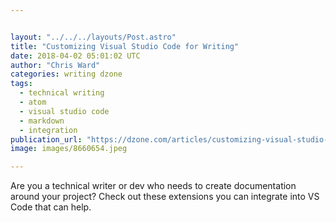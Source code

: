 ```yaml
---


layout: "../../../layouts/Post.astro"
title: "Customizing Visual Studio Code for Writing"
date: 2018-04-02 05:01:02 UTC
author: "Chris Ward"
categories: writing dzone
tags:
  - technical writing
  - atom
  - visual studio code
  - markdown
  - integration
publication_url: "https://dzone.com/articles/customizing-visual-studio-code-for-writing"
image: images/8660654.jpeg

---
```

Are you a technical writer or dev who needs to create documentation around your project? Check out these extensions you can integrate into VS Code that can help.

